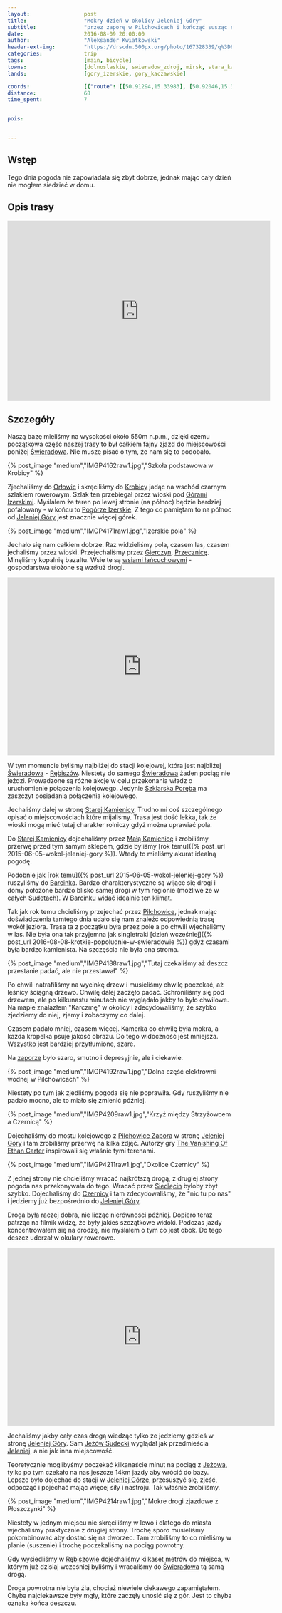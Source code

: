 ```yaml
---
layout:                 post
title:                  "Mokry dzień w okolicy Jeleniej Góry"
subtitle:               "przez zaporę w Pilchowicach i kończąć susząc się na dworcu kolejowym"
date:                   2016-08-09 20:00:00
author:                 "Aleksander Kwiatkowski"
header-ext-img:         "https://drscdn.500px.org/photo/167328339/q%3D80_m%3D2000/4f9ef6d324335f21679a46dd4fd4530e"
categories:             trip
tags:                   [main, bicycle]
towns:                  [dolnoslaskie, swieradow_zdroj, mirsk, stara_kamienica, lubomierz, wlen, jezow_sudecki, jelenia_gora]
lands:                  [gory_izerskie, gory_kaczawskie]

coords:                 [{"route": [[50.91294,15.33983], [50.92046,15.34537], [50.93147,15.35498], [50.93163,15.35777], [50.93561,15.35901], [50.93003,15.38609], [50.93125,15.40167], [50.92874,15.43901], [50.93036,15.45390], [50.93763,15.46398], [50.92690,15.46755], [50.91648,15.49527], [50.91345,15.52093], [50.91112,15.54415], [50.91556,15.57269], [50.92162,15.57114], [50.92733,15.57423], [50.93534,15.58556], [50.93755,15.59565], [50.94296,15.59591], [50.94291,15.61020], [50.95051,15.60633], [50.96010,15.61775], [50.96056,15.62509], [50.96308,15.62539], [50.95840,15.64285], [50.96270,15.64534], [50.96502,15.64371], [50.96962,15.64882], [50.96837,15.65564], [50.96564,15.65762], [50.96616,15.67341], [50.96424,15.67684], [50.97210,15.67998], [50.97564,15.69414], [50.97783,15.71551], [50.96789,15.72212], [50.96475,15.72010], [50.96508,15.71585], [50.95778,15.71877], [50.95721,15.71667], [50.94047,15.72675], [50.93601,15.74186], [50.93149,15.74349], [50.92297,15.73439], [50.91380,15.73375], [50.90590,15.73555], [50.90623,15.74439], [50.90222,15.75529]], "type": "bicycle"}]
distance:               68
time_spent:             7


pois:


---
```



[wiki-orlowice]: https://pl.wikipedia.org/wiki/Or%C5%82owice
[wiki-krobica]: https://pl.wikipedia.org/wiki/Krobica
[wiki-gory-izerskie]: https://pl.wikipedia.org/wiki/G%C3%B3ry_Izerskie
[wiki-jelenia-gora]: https://pl.wikipedia.org/wiki/Jelenia_G%C3%B3ra
[wiki-gierczyn]: https://pl.wikipedia.org/wiki/Gierczyn_(wojew%C3%B3dztwo_dolno%C5%9Bl%C4%85skie)
[wiki-przecznica]: https://pl.wikipedia.org/wiki/Przecznica_(wojew%C3%B3dztwo_dolno%C5%9Bl%C4%85skie)
[wiki-wies-lancuchowa]: https://pl.wikipedia.org/wiki/%C5%81a%C5%84cuch%C3%B3wka
[wiki-swieradow]: https://pl.wikipedia.org/wiki/%C5%9Awierad%C3%B3w-Zdr%C3%B3j
[wiki-rebiszow]: https://pl.wikipedia.org/wiki/R%C4%99bisz%C3%B3w
[wiki-stara-kamienica]: https://pl.wikipedia.org/wiki/Stara_Kamienica
[wiki-mala-kamienica]: https://pl.wikipedia.org/wiki/Ma%C5%82a_Kamienica
[wiki-barcinek]: https://pl.wikipedia.org/wiki/Barcinek_(wojew%C3%B3dztwo_dolno%C5%9Bl%C4%85skie)
[wiki-pilchowice]: https://pl.wikipedia.org/wiki/Pilchowice_(wojew%C3%B3dztwo_dolno%C5%9Bl%C4%85skie)
[wiki-zapora-pilchowice]: https://pl.wikipedia.org/wiki/Zapora_Pilchowice
[wiki-siedlecin]: https://pl.wikipedia.org/wiki/Siedl%C4%99cin
[wiki-czernica]: https://pl.wikipedia.org/wiki/Czernica_(powiat_jeleniog%C3%B3rski)
[wiki-jezow-sudecki]: https://pl.wikipedia.org/wiki/Je%C5%BC%C3%B3w_Sudecki
[wiki-pilchowice-zapora]: https://pl.wikipedia.org/wiki/Pilchowice_Zapora
[wiki-pogorze-izerskie]: https://pl.wikipedia.org/wiki/Pog%C3%B3rze_Izerskie
[wiki-szklarska-poreba]: https://pl.wikipedia.org/wiki/Szklarska_Por%C4%99ba
[wiki-sudety]: https://pl.wikipedia.org/wiki/Sudety

[gra-porownanie]: http://kotaku.com/the-real-world-reflected-in-the-vanishing-of-ethan-cart-1642886209

Wstęp
-----

Tego dnia pogoda nie zapowiadała się zbyt dobrze, jednak mając cały dzień nie mogłem
siedzieć w domu.

Opis trasy
----------

<iframe height='405' width='590' frameborder='0' allowtransparency='true' scrolling='no' src='https://www.strava.com/activities/670153809/embed/ddb245c843f794494af6b4d32a32c738e5fc427e'></iframe>

Szczegóły
---------



Naszą bazę mieliśmy na wysokości około 550m n.p.m., dzięki czemu początkowa
część naszej trasy to był całkiem fajny zjazd do miejscowości poniżej
[Świeradowa][wiki-swieradow]. Nie muszę pisać o tym, że nam się to podobało.

{% post_image "medium","IMGP4162raw1.jpg","Szkoła podstawowa w Krobicy" %}

Zjechaliśmy do [Orłowic][wiki-orlowice] i skręciliśmy do [Krobicy][wiki-krobica]
jadąc na wschód czarnym szlakiem rowerowym. Szlak ten przebiegał przez wioski pod
[Górami Izerskimi][wiki-gory-izerskie]. Myślałem że teren po lewej stronie
(na północ) będzie bardziej pofalowany - w końcu to [Pogórze Izerskie][wiki-pogorze-izerskie].
Z tego co pamiętam to na północ od
[Jeleniej Góry][wiki-jelenia-gora] jest znacznie więcej górek.

{% post_image "medium","IMGP4171raw1.jpg","Izerskie pola" %}

Jechało się nam całkiem dobrze. Raz widzieliśmy pola, czasem las, czasem
jechaliśmy przez wioski. Przejechaliśmy przez [Gierczyn][wiki-gierczyn],
[Przecznicę][wiki-przecznica]. Minęliśmy kopalnię bazaltu.
Wsie te są [wsiami łańcuchowymi][wiki-wies-lancuchowa] - gospodarstwa
ułożone są wzdłuż drogi.

<div class="vimeo"><iframe src='http://player.vimeo.com/video/181612453' width="600" height="400" frameborder="0" webkitAllowFullScreen mozallowfullscreen allowFullScreen> </iframe></div>

W tym momencie byliśmy najbliżej do stacji kolejowej, która jest najbliżej
[Świeradowa][wiki-swieradow] - [Rębiszów][wiki-rebiszow]. Niestety do
samego [Świeradowa][wiki-swieradow] żaden pociąg nie jeździ. Prowadzone są
różne akcje w celu przekonania władz o uruchomienie połączenia kolejowego.
Jedynie [Szklarska Poręba][wiki-szklarska-poreba] ma zaszczyt posiadania
połączenia kolejowego.

Jechaliśmy dalej w stronę [Starej Kamienicy][wiki-stara-kamienica]. Trudno mi
coś szczególnego opisać o miejscowościach które mijaliśmy. Trasa jest dość
lekka, tak że wioski mogą mieć tutaj charakter rolniczy gdyż można
uprawiać pola.

Do [Starej Kamienicy][wiki-stara-kamienica] dojechaliśmy przez
[Małą Kamienicę][wiki-mala-kamienica] i zrobiliśmy przerwę przed tym samym
sklepem, gdzie byliśmy [rok temu]({% post_url 2015-06-05-wokol-jeleniej-gory %}).
Wtedy to mieliśmy akurat idealną pogodę.

Podobnie jak [rok temu]({% post_url 2015-06-05-wokol-jeleniej-gory %}) ruszyliśmy
do [Barcinka][wiki-barcinek]. Bardzo charakterystyczne są wijące się drogi i domy
położone bardzo blisko samej drogi w tym regionie (możliwe że
w całych [Sudetach][wiki-sudety]). W [Barcinku][wiki-barcinek] widać
idealnie ten klimat.

Tak jak rok temu chcieliśmy przejechać przez
[Pilchowice][wiki-pilchowice], jednak mając doświadczenia tamtego dnia udało
się nam znaleźć odpowiednią trasę wokół jeziora. Trasa ta z początku była przez pole a
po chwili wjechaliśmy w las. Nie była ona tak przyjemna jak singletraki
[dzień wcześniej]({% post_url 2016-08-08-krotkie-popoludnie-w-swieradowie %})
gdyż czasami była bardzo kamienista. Na szczęścia nie była ona stroma.

{% post_image "medium","IMGP4188raw1.jpg","Tutaj czekaliśmy aż deszcz przestanie padać, ale nie przestawał" %}

Po chwili natrafiliśmy na wycinkę drzew i musieliśmy chwilę poczekać, aż
leśnicy ściągną drzewo. Chwilę dalej zaczęło padać. Schroniliśmy się pod drzewem, ale
po kilkunastu minutach nie wyglądało jakby to było chwilowe. Na mapie
znalazłem "Karczmę" w okolicy i zdecydowaliśmy, że szybko zjedziemy do niej,
zjemy i zobaczymy co dalej.

Czasem padało mniej, czasem więcej. Kamerka co chwilę była mokra, a każda
kropelka psuje jakość obrazu. Do tego widoczność jest mniejsza. Wszystko jest
bardziej przytłumione, szare.

Na [zaporze][wiki-zapora-pilchowice] było szaro, smutno i depresyjnie, ale i
ciekawie.

{% post_image "medium","IMGP4192raw1.jpg","Dolna część elektrowni wodnej w Pilchowicach" %}


Niestety po tym jak zjedliśmy pogoda się nie poprawiła. Gdy ruszyliśmy nie
padało mocno, ale to miało się zmienić później.

{% post_image "medium","IMGP4209raw1.jpg","Krzyż między Strzyżowcem a Czernicą" %}

Dojechaliśmy do mostu kolejowego z [Pilchowice Zapora][wiki-pilchowice-zapora] w stronę
[Jeleniej Góry][wiki-jelenia-gora] i tam zrobiliśmy przerwę
na kilka zdjęć. Autorzy gry [The Vanishing Of Ethan Carter][gra-porownanie]
inspirowali się właśnie tymi terenami.

{% post_image "medium","IMGP4211raw1.jpg","Okolice Czernicy" %}


Z jednej strony nie chcieliśmy wracać najkrótszą drogą, z drugiej strony
pogoda nas przekonywała do tego. Wracać przez [Siedlęcin][wiki-siedlecin] byłoby
zbyt szybko. Dojechaliśmy do [Czernicy][wiki-czernica]
i tam zdecydowaliśmy, że "nic tu po nas" i jedziemy już bezpośrednio
do [Jeleniej Góry][wiki-jelenia-gora].

Droga była raczej dobra, nie licząc nierówności później.
Dopiero teraz patrząc na filmik widzę, że były jakieś szczątkowe widoki.
Podczas jazdy koncentrowałem
się na drodzę, nie myślałem o tym co jest obok. Do tego deszcz uderzał w okulary
rowerowe.

<div class="vimeo"><iframe src='http://player.vimeo.com/video/181612464' width="600" height="400" frameborder="0" webkitAllowFullScreen mozallowfullscreen allowFullScreen> </iframe></div>

Jechaliśmy jakby cały czas drogą wiedząc tylko że jedziemy gdzieś w stronę
[Jeleniej Góry][wiki-jelenia-gora]. Sam [Jeżów Sudecki][wiki-jezow-sudecki]
wyglądał jak przedmieścia [Jeleniej][wiki-jelenia-gora], a nie jak inna
miejscowość.

Teoretycznie moglibyśmy poczekać kilkanaście minut na pociąg z [Jeżowa][wiki-jezow-sudecki],
tylko po tym czekało na nas jeszcze 14km jazdy aby wrócić do bazy. Lepsze było
dojechać do stacji w [Jeleniej Górze][wiki-jelenia-gora], przesuszyć się, zjeść,
odpocząć i pojechać
mając więcej siły i nastroju. Tak właśnie zrobiliśmy.

{% post_image "medium","IMGP4214raw1.jpg","Mokre drogi zjazdowe z Płoszczynki" %}

Niestety w jednym miejscu nie skręciliśmy w lewo i dlatego do miasta wjechaliśmy
praktycznie z drugiej strony. Trochę sporo musieliśmy pokombinować aby dostać się na
dworzec. Tam zrobiliśmy to co mieliśmy w planie (suszenie) i trochę poczekaliśmy
na pociąg powrotny.

Gdy wysiedliśmy w [Rębiszowie][wiki-rebiszow] dojechaliśmy kilkaset metrów do
miejsca, w którym już dzisiaj wcześniej byliśmy i wracaliśmy do [Świeradowa][wiki-swieradow]
tą samą drogą.

Droga powrotna nie była źla, chociaż niewiele ciekawego zapamiętałem.
Chyba najciekawsze były
mgły, które zaczęły unosić się z gór. Jest to chyba oznaka końca deszczu.
